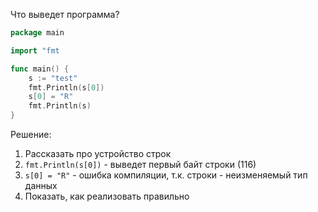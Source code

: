 Что выведет программа?

```go
package main

import "fmt

func main() {
	s := "test"
	fmt.Println(s[0])
	s[0] = "R"
	fmt.Println(s)
}

```

Решение:
1. Рассказать про устройство строк
2. `fmt.Println(s[0])` - выведет первый байт строки (116)
3. `s[0] = "R"` - ошибка компиляции, т.к. строки - неизменяемый тип данных
4. Показать, как реализовать правильно
